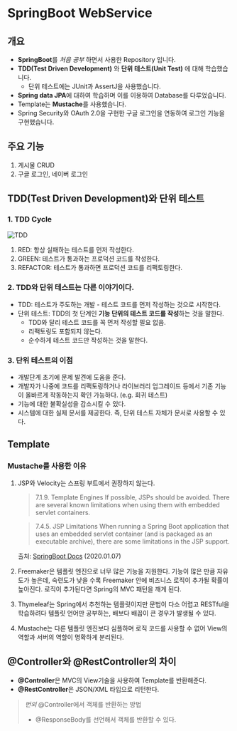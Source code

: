 
# SpringBoot WebService

## 개요
* **SpringBoot**를 *처음 공부* 하면서 사용한 Repository 입니다.
* **TDD(Test Driven Development)** 와 **단위 테스트(Unit Test)** 에 대해 학습했습니다.
  * 단위 테스트에는 JUnit과 AssertJ을 사용했습니다.
* **Spring data JPA**에 대하여 학습하며 이를 이용하여 Database를 다루었습니다.
* Template는 **Mustache**를 사용했습니다.
* Spring Security와 OAuth 2.0을 구현한 구글 로그인을 연동하여 로그인 기능을 구현했습니다.
## 주요 기능
1. 게시물 CRUD
2. 구글 로그인, 네이버 로그인

## TDD(Test Driven Development)와 단위 테스트
### 1. TDD Cycle

<img alt="TDD" align="center" src="https://user-images.githubusercontent.com/67419004/103828137-cb9c6f00-50bd-11eb-8d57-1924706a0a73.gif" >

1. RED: 항상 실패하는 테스트를 먼저 작성한다.
2. GREEN: 테스트가 통과하는 프로덕션 코드를 작성한다.
3. REFACTOR: 테스트가 통과하면 프로덕션 코드를 리팩토링한다.

### 2. TDD와 단위 테스트는 다른 이야기이다.

- TDD: 테스트가 주도하는 개발 - 테스트 코드를 먼저 작성하는 것으로 시작한다.
- 단위 테스트: TDD의 첫 단계인 **기능 단위의 테스트 코드를 작성**하는 것을 말한다.
  - TDD와 달리 테스트 코드를 꼭 먼저 작성할 필요 없음.
  - 리팩토링도 포함되지 않는다.
  - 순수하게 테스트 코드만 작성하는 것을 말한다.

### 3. 단위 테스트의 이점

- 개발단계 초기에 문제 발견에 도움을 준다.
- 개발자가 나중에 코드를 리팩토링하거나 라이브러리 업그레이드 등에서 기존 기능이 올바르게 작동하는지 확인 가능하다. (e.g. 회귀 테스트)
- 기능에 대한 불확실성을 감소시킬 수 있다.
- 시스템에 대한 실제 문서를 제공한다. 즉, 단위 테스트 자체가 문서로 사용할 수 있다.

## Template

### Mustache를 사용한 이유

1. JSP와 Velocity는 스프링 부트에서 권장하지 않는다.

   > 7.1.9. Template Engines
   If possible, JSPs should be avoided. There are several known limitations when using them with embedded servlet containers.

   > 7.4.5. JSP Limitations
   When running a Spring Boot application that uses an embedded servlet container (and is packaged as an executable archive), there are some limitations in the JSP support.

   출처: [SpringBoot Docs](https://docs.spring.io/spring-boot/docs/current/reference/html/spring-boot-features.html#boot-features-spring-mvc-template-engines) (2020.01.07)

2. Freemaker은 템플릿 엔진으로 너무 많은 기능을 지원한다. 기능이 많은 만큼 자유도가 높은데, 숙련도가 낮을 수록 Freemaker 안에 비즈니스 로직이 추가될 확률이 높아진다. 로직이 추가된다면 Spring의 MVC 패턴을 깨게 된다.
1. Thymeleaf는 Spring에서 추천하는 템플릿이지만 문법이 다소 어렵고 RESTful을 학습하려다 템플릿 언어만 공부하는, 배보다 배꼽이 큰 경우가 발생될 수 있다.
1. Mustache는 다른 템플릿 엔진보다 심플하며 로직 코드를 사용할 수 없어 View의 역할과 서버의 역할이 명확하게 분리된다.

## @Controller와 @RestController의 차이

- **@Controller**은 MVC의 View기술을 사용하여 Template를 반환해준다.
- **@RestController**은 JSON/XML 타입으로 리턴한다.

> *번외*
> @Controller에서 객체를 반환하는 방법
> 	- @ResponseBody를 선언해서 객체를 반환할 수 있다.
